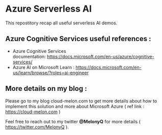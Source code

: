 # Azure Serverless AI 

This repostitory recap all useful serverless AI demos. 


## Azure Cognitive Services useful references : 

- Azure Cognitive Services documentation: https://docs.microsoft.com/en-us/azure/cognitive-services/
- Azure AI on Microsoft Learn : https://docs.microsoft.com/en-us/learn/browse/?roles=ai-engineer



## More details on my blog : 

Please go to my blog cloud-melon.com to get more details about how to implement this solution and more about Microsoft Azure ( ref link : https://cloud-melon.com )

Feel free to reach out to my twitter **@MelonyQ** for more details ( https://twitter.com/MelonyQ ). 
